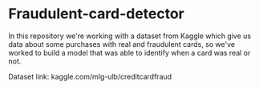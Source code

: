 # Fraudulent-card-detector
In this repository we're working with a dataset from Kaggle which give us data about some purchases with real and fraudulent cards,
so we've worked to build a model that was able to identify when a card was real or not.

Dataset link: kaggle.com/mlg-ulb/creditcardfraud

